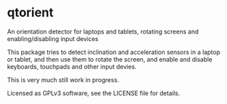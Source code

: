 # qtorient
An orientation detector for laptops and tablets, rotating screens and enabling/disabling input devices

This package tries to detect inclination and acceleration sensors in a laptop or tablet, and then use them to rotate the screen, and enable and disable keyboards, touchpads and other input devies.

This is very much still work in progress.

Licensed as GPLv3 software, see the LICENSE file for details.
